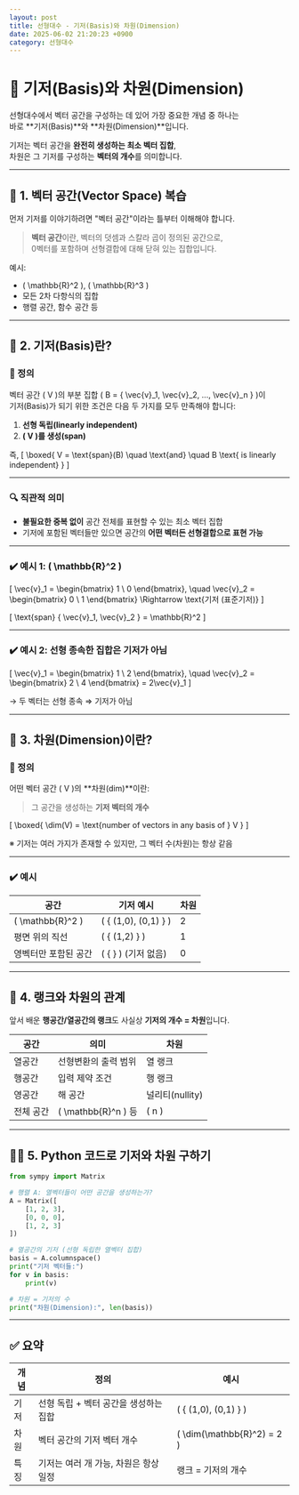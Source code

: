 ```yaml
---
layout: post
title: 선형대수 - 기저(Basis)와 차원(Dimension)
date: 2025-06-02 21:20:23 +0900
category: 선형대수
---
```

# 📐 기저(Basis)와 차원(Dimension)

선형대수에서 벡터 공간을 구성하는 데 있어 가장 중요한 개념 중 하나는  
바로 **기저(Basis)**와 **차원(Dimension)**입니다.

기저는 벡터 공간을 **완전히 생성하는 최소 벡터 집합**,  
차원은 그 기저를 구성하는 **벡터의 개수**를 의미합니다.

---

## 🔹 1. 벡터 공간(Vector Space) 복습

먼저 기저를 이야기하려면 "벡터 공간"이라는 틀부터 이해해야 합니다.

> **벡터 공간**이란, 벡터의 덧셈과 스칼라 곱이 정의된 공간으로,  
> 0벡터를 포함하며 선형결합에 대해 닫혀 있는 집합입니다.

예시:
- \( \mathbb{R}^2 \), \( \mathbb{R}^3 \)
- 모든 2차 다항식의 집합
- 행렬 공간, 함수 공간 등

---

## 🧩 2. 기저(Basis)란?

### 📘 정의

벡터 공간 \( V \)의 부분 집합 \( B = \{ \vec{v}_1, \vec{v}_2, ..., \vec{v}_n \} \)이  
기저(Basis)가 되기 위한 조건은 다음 두 가지를 모두 만족해야 합니다:

1. **선형 독립(linearly independent)**
2. **\( V \)를 생성(span)**

즉,
\[
\boxed{
V = \text{span}(B) \quad \text{and} \quad B \text{ is linearly independent}
}
\]

---

### 🔍 직관적 의미

- **불필요한 중복 없이** 공간 전체를 표현할 수 있는 최소 벡터 집합
- 기저에 포함된 벡터들만 있으면 공간의 **어떤 벡터든 선형결합으로 표현 가능**

---

### ✔️ 예시 1: \( \mathbb{R}^2 \)

\[
\vec{v}_1 =
\begin{bmatrix}
1 \\
0
\end{bmatrix}, \quad
\vec{v}_2 =
\begin{bmatrix}
0 \\
1
\end{bmatrix}
\Rightarrow \text{기저 (표준기저)}
\]

\[
\text{span} \{ \vec{v}_1, \vec{v}_2 \} = \mathbb{R}^2
\]

---

### ✔️ 예시 2: 선형 종속한 집합은 기저가 아님

\[
\vec{v}_1 =
\begin{bmatrix}
1 \\
2
\end{bmatrix}, \quad
\vec{v}_2 =
\begin{bmatrix}
2 \\
4
\end{bmatrix}
= 2\vec{v}_1
\]

→ 두 벡터는 선형 종속 ⇒ 기저가 아님

---

## 📏 3. 차원(Dimension)이란?

### 📘 정의

어떤 벡터 공간 \( V \)의 **차원(dim)**이란:

> 그 공간을 생성하는 **기저 벡터의 개수**

\[
\boxed{
\dim(V) = \text{number of vectors in any basis of } V
}
\]

※ 기저는 여러 가지가 존재할 수 있지만, 그 벡터 수(차원)는 항상 같음

---

### ✔️ 예시

| 공간 | 기저 예시 | 차원 |
|------|-----------|------|
| \( \mathbb{R}^2 \) | \( \{ (1,0), (0,1) \} \) | 2 |
| 평면 위의 직선 | \( \{ (1,2) \} \) | 1 |
| 영벡터만 포함된 공간 | \( \{ \} \) (기저 없음) | 0 |

---

## 🔄 4. 랭크와 차원의 관계

앞서 배운 **행공간/열공간의 랭크**도 사실상 **기저의 개수 = 차원**입니다.

| 공간 | 의미 | 차원 |
|------|------|------|
| 열공간 | 선형변환의 출력 범위 | 열 랭크 |
| 행공간 | 입력 제약 조건 | 행 랭크 |
| 영공간 | 해 공간 | 널리티(nullity) |
| 전체 공간 | \( \mathbb{R}^n \) 등 | \( n \) |

---

## 🧑‍💻 5. Python 코드로 기저와 차원 구하기

```python
from sympy import Matrix

# 행렬 A: 열벡터들이 어떤 공간을 생성하는가?
A = Matrix([
    [1, 2, 3],
    [0, 0, 0],
    [1, 2, 3]
])

# 열공간의 기저 (선형 독립한 열벡터 집합)
basis = A.columnspace()
print("기저 벡터들:")
for v in basis:
    print(v)

# 차원 = 기저의 수
print("차원(Dimension):", len(basis))
```

---

## ✅ 요약

| 개념 | 정의 | 예시 |
|------|------|------|
| 기저 | 선형 독립 + 벡터 공간을 생성하는 집합 | \( \{ (1,0), (0,1) \} \) |
| 차원 | 벡터 공간의 기저 벡터 개수 | \( \dim(\mathbb{R}^2) = 2 \) |
| 특징 | 기저는 여러 개 가능, 차원은 항상 일정 | 랭크 = 기저의 개수 |